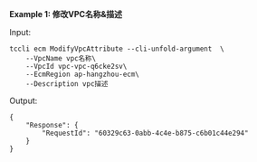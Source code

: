 **Example 1: 修改VPC名称&描述**



Input: 

```
tccli ecm ModifyVpcAttribute --cli-unfold-argument  \
    --VpcName vpc名称\
    --VpcId vpc-vpc-q6cke2sv\
    --EcmRegion ap-hangzhou-ecm\
    --Description vpc描述
```

Output: 
```
{
    "Response": {
        "RequestId": "60329c63-0abb-4c4e-b875-c6b01c44e294"
    }
}
```

